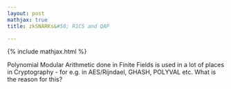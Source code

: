 ```yaml
---
layout: post
mathjax: true
title: zkSNARKs&#58; R1CS and QAP

---
```


{% include mathjax.html %}

Polynomial Modular Arithmetic done in Finite Fields is used in a lot of places in Cryptography - for e.g. in AES/Rijndael, GHASH, POLYVAL etc. What is the reason for this?
